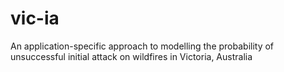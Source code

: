# vic-ia
An application-specific approach to modelling the probability of unsuccessful initial attack on wildfires in Victoria, Australia
